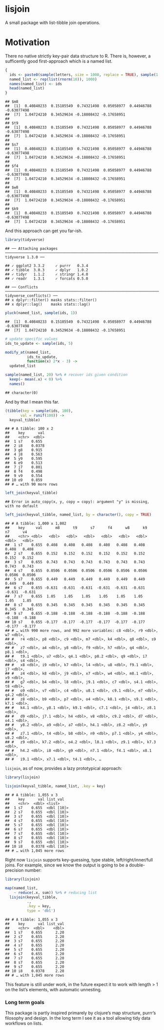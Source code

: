 lisjoin
================

A small package with list-tibble join operations.

# Motivation

There no native strictly key-pair data structure to R. There is,
however, a sufficently good first-approach which is a named list.

``` r
{
  ids <- paste0(sample(letters, size = 1000, replace = TRUE), sample(1:10, 4, replace = TRUE))
  named_list <- rep(list(rnorm(10)), 1000)
  names(named_list) <- ids
  head(named_list)
}
```

    ## $m8
    ##  [1]  0.40840233  0.15185549  0.74321498  0.05058977  0.44946788 -0.63077498
    ##  [7]  1.04724210  0.34529634 -0.18808432 -0.17658951
    ## 
    ## $t9
    ##  [1]  0.40840233  0.15185549  0.74321498  0.05058977  0.44946788 -0.63077498
    ##  [7]  1.04724210  0.34529634 -0.18808432 -0.17658951
    ## 
    ## $s7
    ##  [1]  0.40840233  0.15185549  0.74321498  0.05058977  0.44946788 -0.63077498
    ##  [7]  1.04724210  0.34529634 -0.18808432 -0.17658951
    ## 
    ## $f4
    ##  [1]  0.40840233  0.15185549  0.74321498  0.05058977  0.44946788 -0.63077498
    ##  [7]  1.04724210  0.34529634 -0.18808432 -0.17658951
    ## 
    ## $w8
    ##  [1]  0.40840233  0.15185549  0.74321498  0.05058977  0.44946788 -0.63077498
    ##  [7]  1.04724210  0.34529634 -0.18808432 -0.17658951
    ## 
    ## $k9
    ##  [1]  0.40840233  0.15185549  0.74321498  0.05058977  0.44946788 -0.63077498
    ##  [7]  1.04724210  0.34529634 -0.18808432 -0.17658951

And this approach can get you far-ish.

``` r
library(tidyverse)
```

    ## ── Attaching packages ────────────────────────────────────────────────────────────────────── tidyverse 1.3.0 ──

    ## ✓ ggplot2 3.3.2     ✓ purrr   0.3.4
    ## ✓ tibble  3.0.3     ✓ dplyr   1.0.2
    ## ✓ tidyr   1.1.2     ✓ stringr 1.4.0
    ## ✓ readr   1.3.1     ✓ forcats 0.5.0

    ## ── Conflicts ───────────────────────────────────────────────────────────────────────── tidyverse_conflicts() ──
    ## x dplyr::filter() masks stats::filter()
    ## x dplyr::lag()    masks stats::lag()

``` r
pluck(named_list, sample(ids, 1)) 
```

    ##  [1]  0.40840233  0.15185549  0.74321498  0.05058977  0.44946788 -0.63077498
    ##  [7]  1.04724210  0.34529634 -0.18808432 -0.17658951

``` r
# update specific values
ids_to_update <- sample(ids, 5)

modify_at(named_list, 
          ids_to_update, 
          function(x) 2*x - 3) ->
  updated_list

sample(named_list, 20) %>% # recover ids given condition
  keep(~ mean(.x) < 0) %>%
  names()
```

    ## character(0)

And by that I mean this far.

``` r
(tibble(key = sample(ids, 100),
       val = runif(100)) ->
  keyval_tibble)
```

    ## # A tibble: 100 x 2
    ##    key      val
    ##    <chr>  <dbl>
    ##  1 s7    0.655 
    ##  2 i8    0.0378
    ##  3 g8    0.915 
    ##  4 j8    0.563 
    ##  5 y9    0.595 
    ##  6 e9    0.513 
    ##  7 j7    0.801 
    ##  8 f4    0.498 
    ##  9 v9    0.554 
    ## 10 o9    0.859 
    ## # … with 90 more rows

``` r
left_join(keyval_tibble)
```

    ## Error in auto_copy(x, y, copy = copy): argument "y" is missing, with no default

``` r
left_join(keyval_tibble, named_list, by = character(), copy = TRUE)
```

    ## # A tibble: 1,000 x 1,002
    ##    key     val      m8      t9      s7      f4      w8      k9      n7      v4
    ##    <chr> <dbl>   <dbl>   <dbl>   <dbl>   <dbl>   <dbl>   <dbl>   <dbl>   <dbl>
    ##  1 s7    0.655  0.408   0.408   0.408   0.408   0.408   0.408   0.408   0.408 
    ##  2 s7    0.655  0.152   0.152   0.152   0.152   0.152   0.152   0.152   0.152 
    ##  3 s7    0.655  0.743   0.743   0.743   0.743   0.743   0.743   0.743   0.743 
    ##  4 s7    0.655  0.0506  0.0506  0.0506  0.0506  0.0506  0.0506  0.0506  0.0506
    ##  5 s7    0.655  0.449   0.449   0.449   0.449   0.449   0.449   0.449   0.449 
    ##  6 s7    0.655 -0.631  -0.631  -0.631  -0.631  -0.631  -0.631  -0.631  -0.631 
    ##  7 s7    0.655  1.05    1.05    1.05    1.05    1.05    1.05    1.05    1.05  
    ##  8 s7    0.655  0.345   0.345   0.345   0.345   0.345   0.345   0.345   0.345 
    ##  9 s7    0.655 -0.188  -0.188  -0.188  -0.188  -0.188  -0.188  -0.188  -0.188 
    ## 10 s7    0.655 -0.177  -0.177  -0.177  -0.177  -0.177  -0.177  -0.177  -0.177 
    ## # … with 990 more rows, and 992 more variables: c8 <dbl>, r9 <dbl>, w7 <dbl>,
    ## #   r4 <dbl>, p8 <dbl>, c9 <dbl>, m7 <dbl>, k4 <dbl>, q8 <dbl>, s9 <dbl>,
    ## #   z7 <dbl>, a4 <dbl>, y8 <dbl>, f9 <dbl>, h7 <dbl>, q4 <dbl>, p8.1 <dbl>,
    ## #   t9.1 <dbl>, u7 <dbl>, q4.1 <dbl>, p8.2 <dbl>, q9 <dbl>, i7 <dbl>, s4 <dbl>,
    ## #   x8 <dbl>, i9 <dbl>, k7 <dbl>, l4 <dbl>, u8 <dbl>, f9.1 <dbl>, j7 <dbl>,
    ## #   z4 <dbl>, k8 <dbl>, j9 <dbl>, x7 <dbl>, w4 <dbl>, m8.1 <dbl>, x9 <dbl>,
    ## #   g7 <dbl>, b4 <dbl>, l8 <dbl>, j9.1 <dbl>, c7 <dbl>, s4.1 <dbl>, t8 <dbl>,
    ## #   o9 <dbl>, v7 <dbl>, c4 <dbl>, u8.1 <dbl>, c9.1 <dbl>, e7 <dbl>, q4.2 <dbl>,
    ## #   z8 <dbl>, b9 <dbl>, p7 <dbl>, o4 <dbl>, k8.1 <dbl>, s9.1 <dbl>, k7.1 <dbl>,
    ## #   k4.1 <dbl>, y8.1 <dbl>, k9.1 <dbl>, c7.1 <dbl>, j4 <dbl>, z8.1 <dbl>,
    ## #   d9 <dbl>, j7.1 <dbl>, h4 <dbl>, v8 <dbl>, c9.2 <dbl>, d7 <dbl>, o4.1 <dbl>,
    ## #   y8.2 <dbl>, a9 <dbl>, a7 <dbl>, h4.1 <dbl>, z8.2 <dbl>, y9 <dbl>,
    ## #   z7.1 <dbl>, t4 <dbl>, b8 <dbl>, n9 <dbl>, p7.1 <dbl>, y4 <dbl>, u8.2 <dbl>,
    ## #   z9 <dbl>, k7.2 <dbl>, o4.2 <dbl>, l8.1 <dbl>, z9.1 <dbl>, k7.3 <dbl>,
    ## #   h4.2 <dbl>, i8 <dbl>, g9 <dbl>, n7.1 <dbl>, f4.1 <dbl>, x8.1 <dbl>,
    ## #   i9.1 <dbl>, x7.1 <dbl>, t4.1 <dbl>, …

`lisjoin`, as of now, provides a lazy prototypical approach:

``` r
library(lisjoin)

lisjoin(keyval_tibble, named_list, .key = key)
```

    ## # A tibble: 1,055 x 3
    ##    key      val list_val  
    ##    <chr>  <dbl> <list>    
    ##  1 s7    0.655  <dbl [10]>
    ##  2 s7    0.655  <dbl [10]>
    ##  3 s7    0.655  <dbl [10]>
    ##  4 s7    0.655  <dbl [10]>
    ##  5 s7    0.655  <dbl [10]>
    ##  6 s7    0.655  <dbl [10]>
    ##  7 s7    0.655  <dbl [10]>
    ##  8 s7    0.655  <dbl [10]>
    ##  9 s7    0.655  <dbl [10]>
    ## 10 i8    0.0378 <dbl [10]>
    ## # … with 1,045 more rows

Right now `lisjoin` supports key-guessing, type stable,
left/right/inner/full joins. For example, since we know the output is
going to be a double-precision number:

``` r
library(lisjoin)

map(named_list,
    ~ reduce(.x, sum)) %>% # reducing list
  lisjoin(keyval_tibble, 
          .,
          .key = key,
          type = 'dbl')
```

    ## # A tibble: 1,055 x 3
    ##    key      val list_val
    ##    <chr>  <dbl>    <dbl>
    ##  1 s7    0.655      2.20
    ##  2 s7    0.655      2.20
    ##  3 s7    0.655      2.20
    ##  4 s7    0.655      2.20
    ##  5 s7    0.655      2.20
    ##  6 s7    0.655      2.20
    ##  7 s7    0.655      2.20
    ##  8 s7    0.655      2.20
    ##  9 s7    0.655      2.20
    ## 10 i8    0.0378     2.20
    ## # … with 1,045 more rows

This feature is still under work, in the future expect it to work with
length \> 1 on the list’s elements, with automatic unnesting.

### Long term goals

This package is partly inspired primarely by clojure’s map structure,
purrr’s filosophy and design. In the long term I see it as a tool
allowing tidy data workflows on lists.
